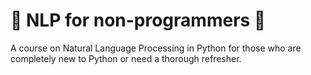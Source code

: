 # 👀 NLP for non-programmers 👀

A course on Natural Language Processing in Python for those who are completely new to Python or need a thorough refresher.
